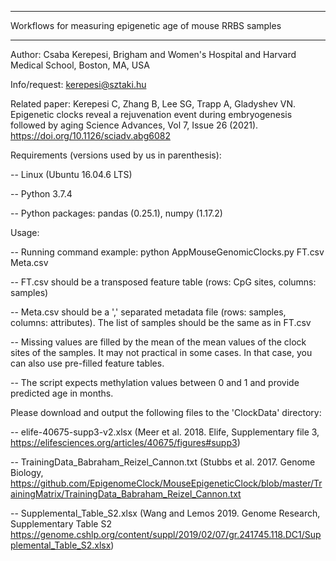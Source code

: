 ************************************************************
Workflows for measuring epigenetic age of mouse RRBS samples
************************************************************


Author: Csaba Kerepesi, Brigham and Women's Hospital and Harvard Medical School, Boston, MA, USA

Info/request: kerepesi@sztaki.hu

Related paper: Kerepesi C, Zhang B, Lee SG, Trapp A, Gladyshev VN. Epigenetic clocks reveal a rejuvenation event during embryogenesis followed by aging Science Advances, Vol 7, Issue 26 (2021). https://doi.org/10.1126/sciadv.abg6082


Requirements (versions used by us in parenthesis): 

   -- Linux (Ubuntu 16.04.6 LTS) 
   
   -- Python 3.7.4 
   
   -- Python packages: pandas (0.25.1), numpy (1.17.2)


Usage:

  -- Running command example: python AppMouseGenomicClocks.py FT.csv Meta.csv
  
  -- FT.csv should be a transposed feature table (rows: CpG sites, columns: samples)
  
  -- Meta.csv should be a ',' separated metadata file (rows: samples, columns: attributes). The list of samples should be the same as in FT.csv
  
  -- Missing values are filled by the mean of the mean values of the clock sites of the samples. It may not practical in some cases. In that case, you can also use pre-filled feature tables.
  
  -- The script expects methylation values between 0 and 1 and provide predicted age in months. 
  

Please download and output the following files to the 'ClockData' directory:

   -- elife-40675-supp3-v2.xlsx (Meer et al. 2018. Elife, Supplementary file 3, https://elifesciences.org/articles/40675/figures#supp3)
    
   -- TrainingData_Babraham_Reizel_Cannon.txt (Stubbs et al. 2017. Genome Biology, https://github.com/EpigenomeClock/MouseEpigeneticClock/blob/master/TrainingMatrix/TrainingData_Babraham_Reizel_Cannon.txt      
    
   -- Supplemental_Table_S2.xlsx (Wang and Lemos 2019. Genome Research, Supplementary Table S2 https://genome.cshlp.org/content/suppl/2019/02/07/gr.241745.118.DC1/Supplemental_Table_S2.xlsx)
